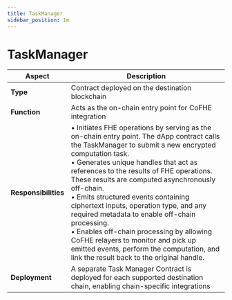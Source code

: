 ```yaml
---
title: TaskManager
sidebar_position: 1m
---
```


# TaskManager


| Aspect | Description |
|---------|-------------|
| **Type** | Contract deployed on the destination blockchain |
| **Function** | Acts as the on-chain entry point for CoFHE integration |
| **Responsibilities** | • Initiates FHE operations by serving as the on-chain entry point. The dApp contract calls the TaskManager to submit a new encrypted computation task.<br/>• Generates unique handles that act as references to the results of FHE operations. These results are computed asynchronously off-chain.<br/>• Emits structured events containing ciphertext inputs, operation type, and any required metadata to enable off-chain processing.<br/>• Enables off-chain processing by allowing CoFHE relayers to monitor and pick up emitted events, perform the computation, and link the result back to the original handle. |
| **Deployment** | A separate Task Manager Contract is deployed for each supported destination chain, enabling chain-specific integrations |
